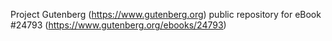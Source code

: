 Project Gutenberg (https://www.gutenberg.org) public repository for eBook #24793 (https://www.gutenberg.org/ebooks/24793)
